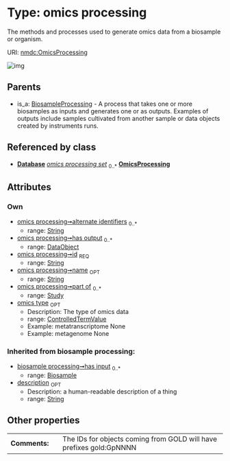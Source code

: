 
# Type: omics processing


The methods and processes used to generate omics data from a biosample or organism.

URI: [nmdc:OmicsProcessing](https://microbiomedata/meta/OmicsProcessing)


![img](http://yuml.me/diagram/nofunky;dir:TB/class/[Study],[ControlledTermValue]<omics%20type%200..1-++[OmicsProcessing&#124;id:string;name:string%20%3F;alternate_identifiers:string%20*;description(i):string%20%3F],[DataObject]<has%20output%200..*-%20[OmicsProcessing],[Study]<part%20of%200..*-%20[OmicsProcessing],[Database]++-%20omics%20processing%20set%200..*>[OmicsProcessing],[BiosampleProcessing]^-[OmicsProcessing],[Database],[DataObject],[ControlledTermValue],[BiosampleProcessing],[Biosample])

## Parents

 *  is_a: [BiosampleProcessing](BiosampleProcessing.md) - A process that takes one or more biosamples as inputs and generates one or as outputs. Examples of outputs include samples cultivated from another sample or data objects created by instruments runs.

## Referenced by class

 *  **[Database](Database.md)** *[omics processing set](omics_processing_set.md)*  <sub>0..*</sub>  **[OmicsProcessing](OmicsProcessing.md)**

## Attributes


### Own

 * [omics processing➞alternate identifiers](omics_processing_alternate_identifiers.md)  <sub>0..*</sub>
    * range: [String](types/String.md)
 * [omics processing➞has output](omics_processing_has_output.md)  <sub>0..*</sub>
    * range: [DataObject](DataObject.md)
 * [omics processing➞id](omics_processing_id.md)  <sub>REQ</sub>
    * range: [String](types/String.md)
 * [omics processing➞name](omics_processing_name.md)  <sub>OPT</sub>
    * range: [String](types/String.md)
 * [omics processing➞part of](omics_processing_part_of.md)  <sub>0..*</sub>
    * range: [Study](Study.md)
 * [omics type](omics_type.md)  <sub>OPT</sub>
    * Description: The type of omics data
    * range: [ControlledTermValue](ControlledTermValue.md)
    * Example: metatranscriptome None
    * Example: metagenome None

### Inherited from biosample processing:

 * [biosample processing➞has input](biosample_processing_has_input.md)  <sub>0..*</sub>
    * range: [Biosample](Biosample.md)
 * [description](description.md)  <sub>OPT</sub>
    * Description: a human-readable description of a thing
    * range: [String](types/String.md)

## Other properties

|  |  |  |
| --- | --- | --- |
| **Comments:** | | The IDs for objects coming from GOLD will have prefixes gold:GpNNNN |

